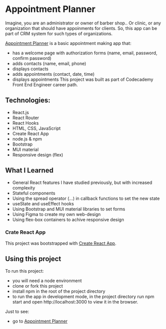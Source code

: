 # Appointment Planner

Imagine, you are an administrator or owner of barber shop.. Or clinic, or any organization that should have appoinments for clients. So, this app can be part of CRM system for such types of organizations.

[Appointment Planner](https://a-planner.netlify.app/) is a basic appointment making app that:

- has a welcome page with authorization forms (name, email, password, confirm password)
- adds contacts (name, email, phone)
- displays contacts
- adds appointments (contact, date, time)
- displays appointments
This project was built as part of Codecademy Front End Engineer career path.

## Technologies:
- React.js
- React Router
- React Hooks
- HTML, CSS, JavaScript
- Create React App
- node.js & npm
- Bootstrap
- MUI material
- Responsive design (flex)

## What I Learned
- General React features I have studied previously, but with increased complexity
- Stateful components
- Using the spread operator (...) in callback functions to set the new state
- useState and useEffect hooks
- Using Bootstrap and MUI material libraries to set forms
- Using Figma to create my own web-design
- Using flex-box containers to achive responsive design

### Crate React App
This project was bootstrapped with [Create React App](https://github.com/facebook/create-react-app).

## Using this project
To run this project:

- you will need a node environment
- clone or fork this project
- install npm in the root of the project directory
- to run the app in development mode, in the project directory run npm start and open http://localhost:3000 to view it in the browser.

Just to see:
- go to [Appointment Planner](https://a-planner.netlify.app/)
